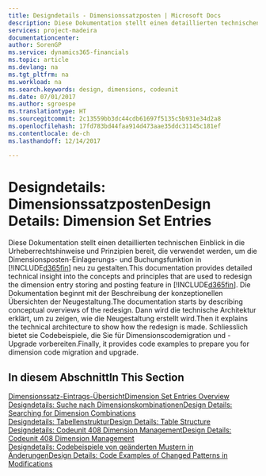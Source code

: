 ```yaml
---
title: Designdetails - Dimensionssatzposten | Microsoft Docs
description: Diese Dokumentation stellt einen detaillierten technischen Einblick in die Urheberrechtshinweise und Prinzipien bereit, die verwendet werden, um die Dimensionsposten-Einlagerungs- und Buchungsfunktion in  neu zu gestalten.
services: project-madeira
documentationcenter: 
author: SorenGP
ms.service: dynamics365-financials
ms.topic: article
ms.devlang: na
ms.tgt_pltfrm: na
ms.workload: na
ms.search.keywords: design, dimensions, codeunit
ms.date: 07/01/2017
ms.author: sgroespe
ms.translationtype: HT
ms.sourcegitcommit: 2c13559bb3dc44cdb61697f5135c5b931e34d2a8
ms.openlocfilehash: 17fd783bd44faa914d473aae35ddc31145c181ef
ms.contentlocale: de-ch
ms.lasthandoff: 12/14/2017

---
```

# <a name="design-details-dimension-set-entries"></a><span data-ttu-id="1e3fd-103">Designdetails: Dimensionssatzposten</span><span class="sxs-lookup"><span data-stu-id="1e3fd-103">Design Details: Dimension Set Entries</span></span>
<span data-ttu-id="1e3fd-104">Diese Dokumentation stellt einen detaillierten technischen Einblick in die Urheberrechtshinweise und Prinzipien bereit, die verwendet werden, um die Dimensionsposten-Einlagerungs- und Buchungsfunktion in [!INCLUDE[d365fin](includes/d365fin_md.md)] neu zu gestalten.</span><span class="sxs-lookup"><span data-stu-id="1e3fd-104">This documentation provides detailed technical insight into the concepts and principles that are used to redesign the dimension entry storing and posting feature in [!INCLUDE[d365fin](includes/d365fin_md.md)].</span></span> <span data-ttu-id="1e3fd-105">Die Dokumentation beginnt mit der Beschreibung der konzeptionellen Übersichten der Neugestaltung.</span><span class="sxs-lookup"><span data-stu-id="1e3fd-105">The documentation starts by describing conceptual overviews of the redesign.</span></span> <span data-ttu-id="1e3fd-106">Dann wird die technische Architektur erklärt, um zu zeigen, wie die Neugestaltung erstellt wird.</span><span class="sxs-lookup"><span data-stu-id="1e3fd-106">Then it explains the technical architecture to show how the redesign is made.</span></span> <span data-ttu-id="1e3fd-107">Schliesslich bietet sie Codebeispiele, die Sie für Dimensionscodemigration und -Upgrade vorbereiten.</span><span class="sxs-lookup"><span data-stu-id="1e3fd-107">Finally, it provides code examples to prepare you for dimension code migration and upgrade.</span></span>  

## <a name="in-this-section"></a><span data-ttu-id="1e3fd-108">In diesem Abschnitt</span><span class="sxs-lookup"><span data-stu-id="1e3fd-108">In This Section</span></span>  
[<span data-ttu-id="1e3fd-109">Dimensionssatz-Eintrags-Übersicht</span><span class="sxs-lookup"><span data-stu-id="1e3fd-109">Dimension Set Entries Overview</span></span>](design-details-dimension-set-entries-overview.md)  
[<span data-ttu-id="1e3fd-110">Designdetails: Suche nach Dimensionskombinationen</span><span class="sxs-lookup"><span data-stu-id="1e3fd-110">Design Details: Searching for Dimension Combinations</span></span>](design-details-searching-for-dimension-combinations.md)  
[<span data-ttu-id="1e3fd-111">Designdetails: Tabellenstruktur</span><span class="sxs-lookup"><span data-stu-id="1e3fd-111">Design Details: Table Structure</span></span>](design-details-table-structure.md)  
[<span data-ttu-id="1e3fd-112">Designdetails: Codeunit 408 Dimension Management</span><span class="sxs-lookup"><span data-stu-id="1e3fd-112">Design Details: Codeunit 408 Dimension Management</span></span>](design-details-codeunit-408-dimension-management.md)  
[<span data-ttu-id="1e3fd-113">Designdetails: Codebeispiele von geänderten Mustern in Änderungen</span><span class="sxs-lookup"><span data-stu-id="1e3fd-113">Design Details: Code Examples of Changed Patterns in Modifications</span></span>](design-details-code-examples-of-changed-patterns-in-modifications.md)

